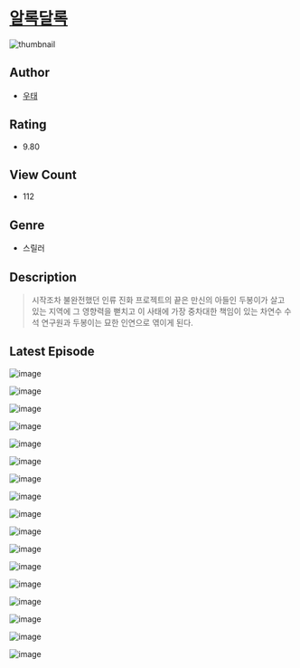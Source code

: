 # [알록달록](https://comic.naver.com/bestChallenge/list?titleId=810079)
![thumbnail](https://image-comic.pstatic.net/user_contents_data/challenge_comic/2023/05/23/357823/upload_3919088470867720504_480x623.jpeg)

## Author
- [우태](https://comic.naver.com/artistTitle?id=357823)

## Rating
- 9.80

## View Count
- 112

## Genre
- 스릴러

## Description
> 시작조차 불완전했던 인류 진화 프로젝트의 끝은 만신의 아들인 두봉이가 살고 있는 지역에 그 영향력을 뻗치고 이 사태에 가장 중차대한 책임이 있는 차연수 수석 연구원과 두봉이는 묘한 인연으로 엮이게 된다.


## Latest Episode
![image](https://image-comic.pstatic.net/user_contents_data/challenge_comic/2023/05/23/357823/upload_4122544288609691186.jpeg)

![image](https://image-comic.pstatic.net/user_contents_data/challenge_comic/2023/05/23/357823/upload_4050488022468735280.jpeg)

![image](https://image-comic.pstatic.net/user_contents_data/challenge_comic/2023/05/23/357823/upload_7366031246099899960.jpeg)

![image](https://image-comic.pstatic.net/user_contents_data/challenge_comic/2023/05/23/357823/upload_3559307594561577826.jpeg)

![image](https://image-comic.pstatic.net/user_contents_data/challenge_comic/2023/05/23/357823/upload_7291390680962786657.jpeg)

![image](https://image-comic.pstatic.net/user_contents_data/challenge_comic/2023/05/23/357823/upload_4049078448612140595.jpeg)

![image](https://image-comic.pstatic.net/user_contents_data/challenge_comic/2023/05/23/357823/upload_3617624360664327220.jpeg)

![image](https://image-comic.pstatic.net/user_contents_data/challenge_comic/2023/05/23/357823/upload_3775484564302554676.jpeg)

![image](https://image-comic.pstatic.net/user_contents_data/challenge_comic/2023/05/23/357823/upload_7162240068690719796.jpeg)

![image](https://image-comic.pstatic.net/user_contents_data/challenge_comic/2023/05/23/357823/upload_3689122323973300578.jpeg)

![image](https://image-comic.pstatic.net/user_contents_data/challenge_comic/2023/05/23/357823/upload_3630289853278925670.jpeg)

![image](https://image-comic.pstatic.net/user_contents_data/challenge_comic/2023/05/23/357823/upload_3847253185105508195.jpeg)

![image](https://image-comic.pstatic.net/user_contents_data/challenge_comic/2023/05/23/357823/upload_4123098451009747298.jpeg)

![image](https://image-comic.pstatic.net/user_contents_data/challenge_comic/2023/05/23/357823/upload_4050818755687102512.jpeg)

![image](https://image-comic.pstatic.net/user_contents_data/challenge_comic/2023/05/23/357823/upload_3616501793618866533.jpeg)

![image](https://image-comic.pstatic.net/user_contents_data/challenge_comic/2023/05/23/357823/upload_3978426013254313013.jpeg)

![image](https://image-comic.pstatic.net/user_contents_data/challenge_comic/2023/05/23/357823/upload_7233454342427521638.jpeg)
